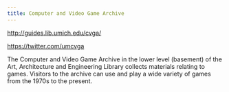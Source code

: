 ```yaml
---
title: Computer and Video Game Archive
---
```

http://guides.lib.umich.edu/cvga/

https://twitter.com/umcvga

The Computer and Video Game Archive in the lower level (basement) of the Art, Architecture and Engineering Library collects materials relating to games. Visitors to the archive can use and play a wide variety of games from the 1970s to the present.
